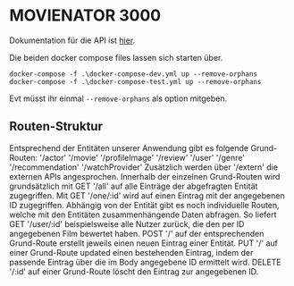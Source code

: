 # MOVIENATOR 3000

Dokumentation für die API ist [hier](./movienator_express/routes/Docs/routes.md).

Die beiden docker compose files lassen sich starten über.

    docker-compose -f .\docker-compose-dev.yml up --remove-orphans
    docker-compose -f .\docker-compose-test.yml up --remove-orphans

Evt müsst ihr einmal `--remove-orphans` als option mitgeben.

## Routen-Struktur

Entsprechend der Entitäten unserer Anwendung gibt es folgende Grund-Routen:
'/actor'
'/movie'
'/profileImage'
'/review'
'/user'
'/genre'
'/recommendation'
'/watchProvider'
Zusätzlich werden über '/extern' die externen APIs angesprochen.
Innerhalb der einzelnen Grund-Routen wird grundsätzlich mit GET '/all' auf alle Einträge der abgefragten Entität zugegriffen.
Mit GET '/one/:id' wird auf einen Eintrag mit der angegebenen ID zugegriffen.
Abhängig von der Entität gibt es noch individuelle Routen, welche mit den Entitäten zusammenhängende Daten abfragen. So liefert GET '/user/:id' beispielsweise alle Nutzer zurück, die den per ID angegebenen Film bewertet haben.
POST '/' auf der entsprechenden Grund-Route erstellt jeweils einen neuen Eintrag einer Entität. PUT '/' auf einer Grund-Route updated einen bestehenden Eintrag, indem der passende Eintrag über die im Body angegebene ID ermittelt wird.
DELETE '/:id' auf einer Grund-Route löscht den Eintrag zur angegebenen ID.
